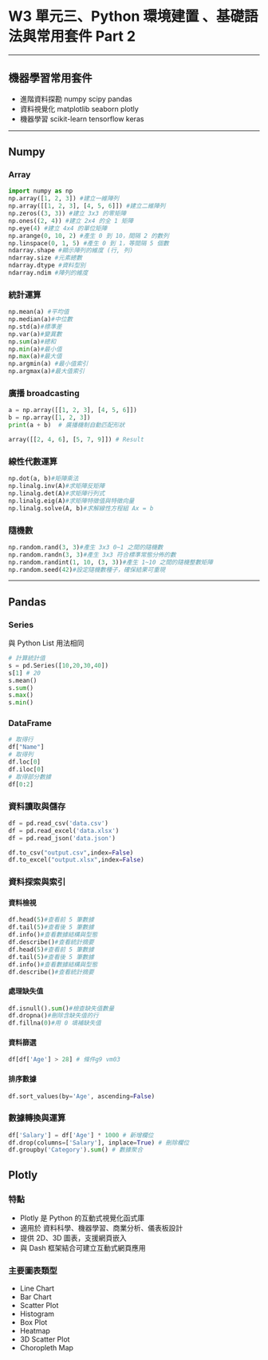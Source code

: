 # W3 單元三、Python 環境建置 、基礎語法與常用套件 Part 2

---

## 機器學習常用套件

- 進階資料探勘 numpy scipy pandas
- 資料視覺化 matplotlib  seaborn plotly
- 機器學習 scikit-learn tensorflow keras

---

## Numpy

### Array

```python
import numpy as np
np.array([1, 2, 3]) #建立一維陣列
np.array([[1, 2, 3], [4, 5, 6]]) #建立二維陣列
np.zeros((3, 3)) #建立 3x3 的零矩陣
np.ones((2, 4)) #建立 2x4 的全 1 矩陣
np.eye(4) #建立 4x4 的單位矩陣
np.arange(0, 10, 2) #產生 0 到 10，間隔 2 的數列
np.linspace(0, 1, 5) #產生 0 到 1，等間隔 5 個數
ndarray.shape #顯示陣列的維度 (行, 列)
ndarray.size #元素總數
ndarray.dtype #資料型別
ndarray.ndim #陣列的維度

```

### 統計運算

```python
np.mean(a) #平均值
np.median(a)#中位數
np.std(a)#標準差
np.var(a)#變異數
np.sum(a)#總和
np.min(a)#最小值
np.max(a)#最大值
np.argmin(a) #最小值索引
np.argmax(a)#最大值索引

```

### 廣播 broadcasting

```python
a = np.array([[1, 2, 3], [4, 5, 6]])
b = np.array([1, 2, 3])
print(a + b)  # 廣播機制自動匹配形狀

array([[2, 4, 6], [5, 7, 9]]) # Result

```

### 線性代數運算


```python
np.dot(a, b)#矩陣乘法
np.linalg.inv(A)#求矩陣反矩陣
np.linalg.det(A)#求矩陣行列式
np.linalg.eig(A)#求矩陣特徵值與特徵向量
np.linalg.solve(A, b)#求解線性方程組 Ax = b

```


### 隨機數

```python
np.random.rand(3, 3)#產生 3x3 0~1 之間的隨機數
np.random.randn(3, 3)#產生 3x3 符合標準常態分佈的數
np.random.randint(1, 10, (3, 3))#產生 1~10 之間的隨機整數矩陣
np.random.seed(42)#設定隨機數種子，確保結果可重現
```

---

## Pandas

### Series

與 Python List 用法相同

```python
# 計算統計值
s = pd.Series([10,20,30,40])
s[1] # 20
s.mean()
s.sum()
s.max()
s.min()
```

### DataFrame

```python
# 取得行
df["Name"]
# 取得列
df.loc[0] 
df.iloc[0]
# 取得部分數據
df[0:2] 
```

### 資料讀取與儲存

```python
df = pd.read_csv('data.csv')
df = pd.read_excel('data.xlsx')
df = pd.read_json('data.json')

df.to_csv("output.csv",index=False)
df.to_excel("output.xlsx",index=False)
```


### 資料探索與索引

#### 資料檢視

```python
df.head(5)#查看前 5 筆數據
df.tail(5)#查看後 5 筆數據
df.info()#查看數據結構與型態
df.describe()#查看統計摘要
df.head(5)#查看前 5 筆數據
df.tail(5)#查看後 5 筆數據
df.info()#查看數據結構與型態
df.describe()#查看統計摘要
```

#### 處理缺失值

```python
df.isnull().sum()#檢查缺失值數量
df.dropna()#刪除含缺失值的行
df.fillna(0)#用 0 填補缺失值

```

#### 資料篩選

```python
df[df['Age'] > 28] # 條件g9 vm03

```

#### 排序數據

```python
df.sort_values(by='Age', ascending=False)
```


### 數據轉換與運算

```python
df['Salary'] = df['Age'] * 1000 # 新增欄位
df.drop(columns=['Salary'], inplace=True) # 刪除欄位
df.groupby('Category').sum() # 數據聚合
```

## Plotly

### 特點

- Plotly 是 Python 的互動式視覺化函式庫
- 適用於 資料科學、機器學習、商業分析、儀表板設計
- 提供 2D、3D 圖表，支援網頁嵌入
- 與 Dash 框架結合可建立互動式網頁應用

### 主要圖表類型

- Line Chart
- Bar Chart
- Scatter Plot
- Histogram
- Box Plot
- Heatmap
- 3D Scatter Plot
- Choropleth Map